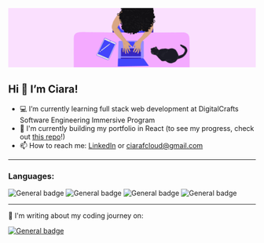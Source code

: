 <img src="https://github.com/ciaracloud/ciaracloud/blob/main/illustration.png" alt="ciara banner" width=1000>

##  Hi 👋 I’m Ciara! ##

- :computer: I’m currently learning full stack web development at DigitalCrafts Software Engineering Immersive Program 
- :seedling: I'm currently building my portfolio in React (to see my progress, check out [this repo](https://github.com/ciaracloud/portfolioReact)!)
- :mailbox: How to reach me: [LinkedIn](https://www.linkedin.com/in/ciaracloud/) or ciarafcloud@gmail.com 


---
### Languages: ###

![General badge](https://img.shields.io/badge/HTML5-E34F26?style=for-the-badge&logo=html5&logoColor=white)
![General badge](https://img.shields.io/badge/CSS3-1572B6?style=for-the-badge&logo=css3&logoColor=white)
![General badge](https://img.shields.io/badge/JavaScript-F7DF1E?style=for-the-badge&logo=javascript&logoColor=black)
![General badge](https://img.shields.io/badge/Python-3776AB?style=for-the-badge&logo=python&logoColor=white)

---

:pencil: I'm writing about my coding journey on:

[![General badge](https://img.shields.io/badge/dev.to-3B49DF?style=for-the-badge&logo=dev.to&logoColor=white)](https://dev.to/ciaracloud) 

<!-- [![General badge](https://img.shields.io/badge/LinkedIn-0077B5?style=for-the-badge&logo=linkedin&logoColor=white)](https://www.linkedin.com/in/ciaracloud/) -->


<!---
ciaracloud/ciaracloud is a ✨ special ✨ repository because its `README.md` (this file) appears on your GitHub profile.
You can click the Preview link to take a look at your changes.
--->

